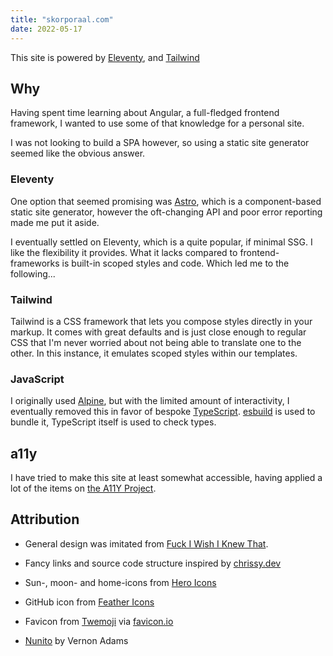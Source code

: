 ```yaml
---
title: "skorporaal.com"
date: 2022-05-17
---
```


This site is powered by [Eleventy](https://www.11ty.dev/), and [Tailwind](https://tailwindcss.com/)

## Why

Having spent time learning about Angular, a full-fledged frontend framework, I wanted to use some of that knowledge for a personal site.

I was not looking to build a SPA however, so using a static site generator seemed like the obvious answer.

### Eleventy

One option that seemed promising was [Astro](https://astro.build/), which is a component-based static site generator, however the oft-changing API and poor error reporting made me put it aside.

I eventually settled on Eleventy, which is a quite popular, if minimal SSG. I like the flexibility it provides. What it lacks compared to frontend-frameworks is built-in scoped styles and code. Which led me to the following...

### Tailwind

Tailwind is a CSS framework that lets you compose styles directly in your markup. It comes with great defaults and is just close enough to regular CSS that I'm never worried about not being able to translate one to the other. In this instance, it emulates scoped styles within our templates.

### JavaScript

I originally used [Alpine](https://alpinejs.dev/), but with the limited amount of interactivity, I eventually removed this in favor of bespoke [TypeScript](https://www.typescriptlang.org/). [esbuild](https://esbuild.github.io/) is used to bundle it, TypeScript itself is used to check types.

## a11y

I have tried to make this site at least somewhat accessible, having applied a lot of the items on [the A11Y Project](https://www.a11yproject.com/checklist/).

## Attribution

- General design was imitated from [Fuck I Wish I Knew That](https://fuckiwishiknewth.at/).

- Fancy links and source code structure inspired by [chrissy.dev](https://www.chrissy.dev/)

- Sun-, moon- and home-icons from [Hero Icons](https://heroicons.com/)

- GitHub icon from [Feather Icons](https://feathericons.com/)

- Favicon from [Twemoji](https://twemoji.twitter.com/) via [favicon.io](https://favicon.io)

- [Nunito](https://github.com/googlefonts/nunito) by Vernon Adams

